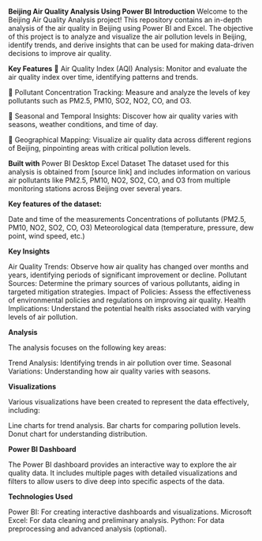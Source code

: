**Beijing Air Quality Analysis Using Power BI**
**Introduction**
Welcome to the Beijing Air Quality Analysis project! This repository contains an in-depth analysis of the air quality in Beijing using Power BI and Excel. The objective of this project is to analyze and visualize the air pollution levels in Beijing, identify trends, and derive insights that can be used for making data-driven decisions to improve air quality.

**Key Features**
📌 Air Quality Index (AQI) Analysis: Monitor and evaluate the air quality index over time, identifying patterns and trends.

📌 Pollutant Concentration Tracking: Measure and analyze the levels of key pollutants such as PM2.5, PM10, SO2, NO2, CO, and O3.

📌 Seasonal and Temporal Insights: Discover how air quality varies with seasons, weather conditions, and time of day.

📌 Geographical Mapping: Visualize air quality data across different regions of Beijing, pinpointing areas with critical pollution levels.

**Built with**
Power BI Desktop
Excel
Dataset
The dataset used for this analysis is obtained from [source link] and includes information on various air pollutants like PM2.5, PM10, NO2, SO2, CO, and O3 from multiple monitoring stations across Beijing over several years.

**Key features of the dataset:**

Date and time of the measurements
Concentrations of pollutants (PM2.5, PM10, NO2, SO2, CO, O3)
Meteorological data (temperature, pressure, dew point, wind speed, etc.)


**Key Insights**

Air Quality Trends: Observe how air quality has changed over months and years, identifying periods of significant improvement or decline.
Pollutant Sources: Determine the primary sources of various pollutants, aiding in targeted mitigation strategies.
Impact of Policies: Assess the effectiveness of environmental policies and regulations on improving air quality.
Health Implications: Understand the potential health risks associated with varying levels of air pollution.


**Analysis**

The analysis focuses on the following key areas:

Trend Analysis: Identifying trends in air pollution over time.
Seasonal Variations: Understanding how air quality varies with seasons.


**Visualizations**

Various visualizations have been created to represent the data effectively, including:

Line charts for trend analysis.
Bar charts for comparing pollution levels.
Donut chart for understanding distribution.

**Power BI Dashboard**

The Power BI dashboard provides an interactive way to explore the air quality data. It includes multiple pages with detailed visualizations and filters to allow users to dive deep into specific aspects of the data.

**Technologies Used**

Power BI: For creating interactive dashboards and visualizations.
Microsoft Excel: For data cleaning and preliminary analysis.
Python: For data preprocessing and advanced analysis (optional).

